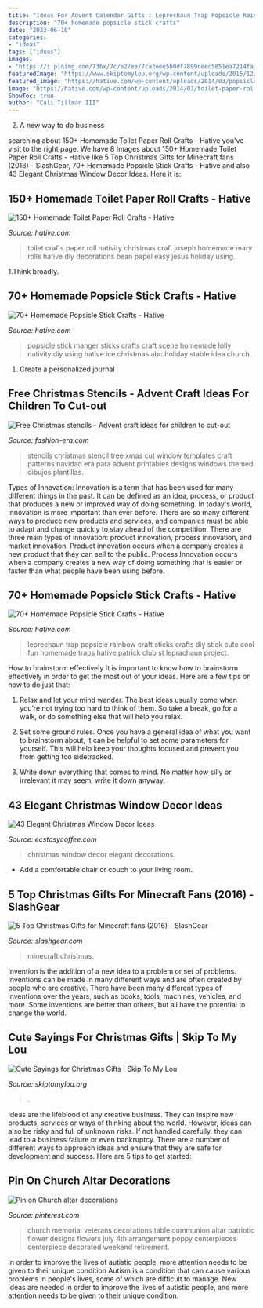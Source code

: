 ```yaml
---
title: "Ideas For Advent Calendar Gifts : Leprechaun Trap Popsicle Rainbow Craft Sticks Crafts Diy Stick Cute Cool Fun Homemade Traps Hative Patrick Club St Leprachaun Project"
description: "70+ homemade popsicle stick crafts"
date: "2023-06-10"
categories:
- "ideas"
tags: ["ideas"]
images:
- "https://i.pinimg.com/736x/7c/a2/ee/7ca2eee5b0df7899ceec5851ea7214fa.jpg"
featuredImage: "https://www.skiptomylou.org/wp-content/uploads/2015/12/clever-saying-gift-nuts-about-you-2.jpg"
featured_image: "https://hative.com/wp-content/uploads/2014/03/popsicle-stick-crafts/38-popsicle-stick-family.jpg"
image: "https://hative.com/wp-content/uploads/2014/03/toilet-paper-roll-crafts/16-homemade-family.JPG"
ShowToc: true
author: "Cali Tillman III"
---
```



2. A new way to do business 

	

		
searching about 150+ Homemade Toilet Paper Roll Crafts - Hative you've visit to the right page. We have 8 Images about 150+ Homemade Toilet Paper Roll Crafts - Hative like 5 Top Christmas Gifts for Minecraft fans (2016) - SlashGear, 70+ Homemade Popsicle Stick Crafts - Hative and also 43 Elegant Christmas Window Decor Ideas. Here it is:
		
    
## 150+ Homemade Toilet Paper Roll Crafts - Hative

<img loading=lazy src="https://hative.com/wp-content/uploads/2014/03/toilet-paper-roll-crafts/16-homemade-family.JPG" onerror="this.onerror=null;this.src='https://tse4.mm.bing.net/th?id=OIP.CH8ysIbnR03MdyXlDGy6hwHaJ4&amp;pid=15.1';" alt="150+ Homemade Toilet Paper Roll Crafts - Hative">

_Source: hative.com_

>toilet crafts paper roll nativity christmas craft joseph homemade mary rolls hative diy decorations bean papel easy jesus holiday using. 

	

1.Think broadly.

    
## 70+ Homemade Popsicle Stick Crafts - Hative

<img loading=lazy src="https://hative.com/wp-content/uploads/2014/03/popsicle-stick-crafts/38-popsicle-stick-family.jpg" onerror="this.onerror=null;this.src='https://tse3.mm.bing.net/th?id=OIP.kEzcwM0YGxn_XHKuU9ijaAHaId&amp;pid=15.1';" alt="70+ Homemade Popsicle Stick Crafts - Hative">

_Source: hative.com_

>popsicle stick manger sticks crafts craft scene homemade lolly nativity diy using hative ice christmas abc holiday stable idea church. 

	

1. Create a personalized journal

    
## Free Christmas Stencils - Advent Craft Ideas For Children To Cut-out

<img loading=lazy src="https://fashion-era.com/images/xmas/xmas_stencils/stencil_tree.jpg" onerror="this.onerror=null;this.src='https://tse2.mm.bing.net/th?id=OIP.pe-xBzzsgRBFw-iUjc-y-wHaJn&amp;pid=15.1';" alt="Free Christmas stencils - Advent craft ideas for children to cut-out">

_Source: fashion-era.com_

>stencils christmas stencil tree xmas cut window templates craft patterns navidad era para advent printables designs windows themed dibujos plantillas. 

	

Types of Innovation:
Innovation is a term that has been used for many different things in the past. It can be defined as an idea, process, or product that produces a new or improved way of doing something. In today's world, innovation is more important than ever before. There are so many different ways to produce new products and services, and companies must be able to adapt and change quickly to stay ahead of the competition. 
There are three main types of innovation: product innovation, process innovation, and market innovation. Product innovation occurs when a company creates a new product that they can sell to the public. Process Innovation occurs when a company creates a new way of doing something that is easier or faster than what people have been using before.

    
## 70+ Homemade Popsicle Stick Crafts - Hative

<img loading=lazy src="https://hative.com/wp-content/uploads/2014/03/popsicle-stick-crafts/41-leprechaun-traphomemade.jpg" onerror="this.onerror=null;this.src='https://tse3.mm.bing.net/th?id=OIP.6LKFXCNAerh8BNdo_iqdmQHaKH&amp;pid=15.1';" alt="70+ Homemade Popsicle Stick Crafts - Hative">

_Source: hative.com_

>leprechaun trap popsicle rainbow craft sticks crafts diy stick cute cool fun homemade traps hative patrick club st leprachaun project. 

	

How to brainstorm effectively
It is important to know how to brainstorm effectively in order to get the most out of your ideas. Here are a few tips on how to do just that:
1. Relax and let your mind wander. The best ideas usually come when you’re not trying too hard to think of them. So take a break, go for a walk, or do something else that will help you relax.

2. Set some ground rules. Once you have a general idea of what you want to brainstorm about, it can be helpful to set some parameters for yourself. This will help keep your thoughts focused and prevent you from getting too sidetracked.

3. Write down everything that comes to mind. No matter how silly or irrelevant it may seem, write it down anyway.

    
## 43 Elegant Christmas Window Decor Ideas

<img loading=lazy src="https://i0.wp.com/www.ecstasycoffee.com/wp-content/uploads/2016/10/Christmas-Window-Decorations-Ideas-6.jpg?resize=750%2C1125" onerror="this.onerror=null;this.src='https://tse1.mm.bing.net/th?id=OIP.p9QxLevwZsBR4oGBi7QKUAHaLH&amp;pid=15.1';" alt="43 Elegant Christmas Window Decor Ideas">

_Source: ecstasycoffee.com_

>christmas window decor elegant decorations. 

	

- Add a comfortable chair or couch to your living room.

    
## 5 Top Christmas Gifts For Minecraft Fans (2016) - SlashGear

<img loading=lazy src="https://www.slashgear.com/wp-content/uploads/2016/11/Minecraft_Christmas.jpg" onerror="this.onerror=null;this.src='https://tse2.mm.bing.net/th?id=OIP.GsVC0Q-BpQcfs4u7pb-umgHaEK&amp;pid=15.1';" alt="5 Top Christmas Gifts for Minecraft fans (2016) - SlashGear">

_Source: slashgear.com_

>minecraft christmas. 

	

Invention is the addition of a new idea to a problem or set of problems. Inventions can be made in many different ways and are often created by people who are creative. There have been many different types of inventions over the years, such as books, tools, machines, vehicles, and more. Some inventions are better than others, but all have the potential to change the world.

    
## Cute Sayings For Christmas Gifts | Skip To My Lou

<img loading=lazy src="https://www.skiptomylou.org/wp-content/uploads/2015/12/clever-saying-gift-nuts-about-you-2.jpg" onerror="this.onerror=null;this.src='https://tse4.mm.bing.net/th?id=OIP.ujsfLgR4L56_ewoz5qZ0rgHaKy&amp;pid=15.1';" alt="Cute Sayings for Christmas Gifts | Skip To My Lou">

_Source: skiptomylou.org_

>. 

	

Ideas are the lifeblood of any creative business. They can inspire new products, services or ways of thinking about the world. However, ideas can also be risky and full of unknown risks. If not handled carefully, they can lead to a business failure or even bankruptcy. There are a number of different ways to approach ideas and ensure that they are safe for development and success. Here are 5 tips to get started:

    
## Pin On Church Altar Decorations

<img loading=lazy src="https://i.pinimg.com/736x/7c/a2/ee/7ca2eee5b0df7899ceec5851ea7214fa.jpg" onerror="this.onerror=null;this.src='https://tse3.mm.bing.net/th?id=OIP.os6axHwKJ-8nVf5VeRyrpgHaNK&amp;pid=15.1';" alt="Pin on Church altar decorations">

_Source: pinterest.com_

>church memorial veterans decorations table communion altar patriotic flower designs flowers july 4th arrangement poppy centerpieces centerpiece decorated weekend retirement. 

	

In order to improve the lives of autistic people, more attention needs to be given to their unique condition
Autism is a condition that can cause various problems in people's lives, some of which are difficult to manage. New ideas are needed in order to improve the lives of autistic people, and more attention needs to be given to their unique condition.

